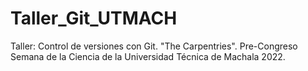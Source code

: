 # Taller_Git_UTMACH
Taller: Control de versiones con Git. "The Carpentries". Pre-Congreso Semana de la Ciencia de la Universidad Técnica de Machala 2022.
